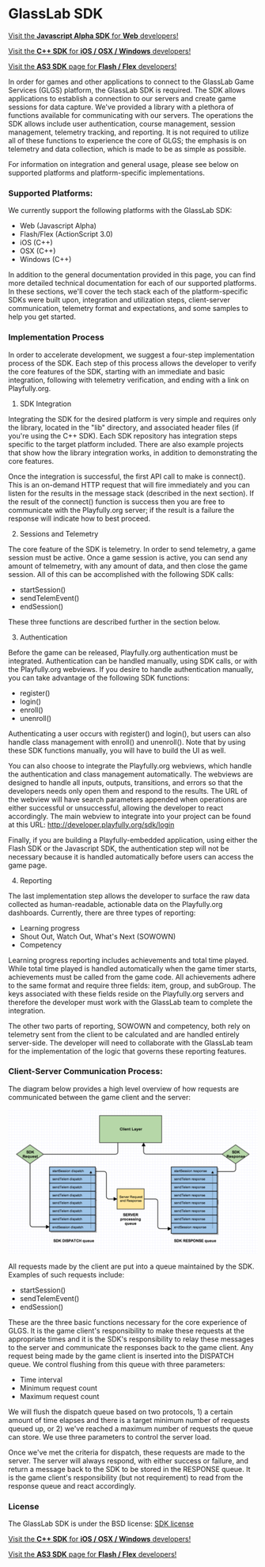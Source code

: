 # GlassLab SDK

[Visit the **Javascript Alpha SDK** for **Web** developers!](https://github.com/GlasslabGames/GlassLabSDK-js/ "Visit the **Javascript Alpha SDK** for **Web** developers!")

[Visit the **C++ SDK** for **iOS / OSX / Windows** developers!](https://github.com/GlasslabGames/GlassLabSDK-cpp/ "Visit the **C++ SDK** for **iOS / OSX / Windows** developers!")

[Visit the **AS3 SDK** page for **Flash / Flex** developers!](https://github.com/GlasslabGames/GlassLabSDK-as3/ "Visit the **AS3 SDK** page for **Flash / Flex** developers!")

In order for games and other applications to connect to the GlassLab Game Services (GLGS) platform, the GlassLab SDK is required. The SDK allows applications to establish a connection to our servers and create game sessions for data capture. We've provided a library with a plethora of functions available for communicating with our servers. The operations the SDK allows include user authentication, course management, session management, telemetry tracking, and reporting. It is not required to utilize all of these functions to experience the core of GLGS; the emphasis is on telemetry and data collection, which is made to be as simple as possible.

For information on integration and general usage, please see below on supported platforms and platform-specific implementations.

### Supported Platforms:

We currently support the following platforms with the GlassLab SDK:
- Web (Javascript Alpha)
- Flash/Flex (ActionScript 3.0)
- iOS (C++)
- OSX (C++)
- Windows (C++)

In addition to the general documentation provided in this page, you can find more detailed technical documentation for each of our supported platforms. In these sections, we'll cover the tech stack each of the platform-specific SDKs were built upon, integration and utilization steps, client-server communication, telemetry format and expectations, and some samples to help you get started.

### Implementation Process

In order to accelerate development, we suggest a four-step implementation process of the SDK. Each step of this process allows the developer to verify the core features of the SDK, starting with an immediate and basic integration, following with telemetry verification, and ending with a link on Playfully.org.

1) SDK Integration

Integrating the SDK for the desired platform is very simple and requires only the library, located in the "lib" directory, and associated header files (if you're using the C++ SDK). Each SDK repository has integration steps specific to the target platform included. There are also example projects that show how the library integration works, in addition to demonstrating the core features.

Once the integration is successful, the first API call to make is connect(). This is an on-demand HTTP request that will fire immediately and you can listen for the results in the message stack (described in the next section). If the result of the connect() function is success then you are free to communicate with the Playfully.org server; if the result is a failure the response will indicate how to best proceed.

2) Sessions and Telemetry

The core feature of the SDK is telemetry. In order to send telemetry, a game session must be active. Once a game session is active, you can send any amount of telmemetry, with any amount of data, and then close the game session. All of this can be accomplished with the following SDK calls:
- startSession()
- sendTelemEvent()
- endSession()

These three functions are described further in the section below.

3) Authentication

Before the game can be released, Playfully.org authentication must be integrated. Authentication can be handled manually, using SDK calls, or with the Playfully.org webviews. If you desire to handle authentication manually, you can take advantage of the following SDK functions:
- register()
- login()
- enroll()
- unenroll()

Authenticating a user occurs with register() and login(), but users can also handle class management with enroll() and unenroll(). Note that by using these SDK functions manually, you will have to build the UI as well.

You can also choose to integrate the Playfully.org webviews, which handle the authentication and class management automatically. The webviews are designed to handle all inputs, outputs, transitions, and errors so that the developers needs only open them and respond to the results. The URL of the webview will have search parameters appended when operations are either successful or unsuccessful, allowing the developer to react accordingly. The main webview to integrate into your project can be found at this URL: http://developer.playfully.org/sdk/login

Finally, if you are building a Playfully-embedded application, using either the Flash SDK or the Javascript SDK, the authentication step will not be necessary because it is handled automatically before users can access the game page.

4) Reporting

The last implementation step allows the developer to surface the raw data collected as human-readable, actionable data on the Playfully.org dashboards. Currently, there are three types of reporting:
- Learning progress
- Shout Out, Watch Out, What's Next (SOWOWN)
- Competency

Learning progress reporting includes achievements and total time played. While total time played is handled automatically when the game timer starts, achievements must be called from the game code. All achievements adhere to the same format and require three fields: item, group, and subGroup. The keys associated with these fields reside on the Playfully.org servers and therefore the developer must work with the GlassLab team to complete the integration.

The other two parts of reporting, SOWOWN and competency, both rely on telemetry sent from the client to be calculated and are handled entirely server-side. The developer will need to collaborate with the GlassLab team for the implementation of the logic that governs these reporting features.

### Client-Server Communication Process:

The diagram below provides a high level overview of how requests are communicated between the game client and the server:

![Alt text](https://github.com/GlasslabGames/GlassLabSDK/blob/master/docs/Client_Server_Communication_With_SDK.png)

All requests made by the client are put into a queue maintained by the SDK. Examples of such requests include:
- startSession()
- sendTelemEvent()
- endSession()

These are the three basic functions necessary for the core experience of GLGS. It is the game client's responsibility to make these requests at the appropriate times and it is the SDK's responsibility to relay these messages to the server and communicate the responses back to the game client. Any request being made by the game client is inserted into the DISPATCH queue. We control flushing from this queue with three parameters:
- Time interval
- Minimum request count
- Maximum request count

We will flush the dispatch queue based on two protocols, 1) a certain amount of time elapses and there is a target minimum number of requests queued up, or 2) we've reached a maximum number of requests the queue can store. We use three parameters to control the server load.

Once we've met the criteria for dispatch, these requests are made to the server. The server will always respond, with either success or failure, and return a message back to the SDK to be stored in the RESPONSE queue. It is the game client's responsibility (but not requirement) to read from the response queue and react accordingly.

### License

The GlassLab SDK is under the BSD license: [SDK license](https://github.com/GlasslabGames/GlassLabSDK/blob/master/LICENSE "SDK license")

[Visit the **C++ SDK** for **iOS / OSX / Windows** developers!](https://github.com/GlasslabGames/GlassLabSDK-cpp/ "Visit the **C++ SDK** for **iOS / OSX / Windows** developers!")

[Visit the **AS3 SDK** page for **Flash / Flex** developers!](https://github.com/GlasslabGames/GlassLabSDK-as3/ "Visit the **AS3 SDK** page for **Flash / Flex** developers!")